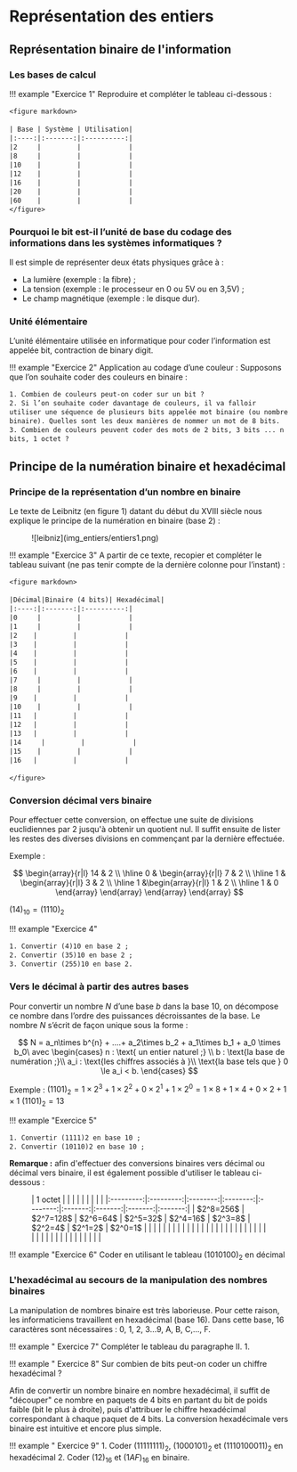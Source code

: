 # Représentation des entiers

## Représentation binaire de l'information

### Les bases de calcul

!!! example "Exercice 1"
    Reproduire et compléter le tableau ci-dessous :

    <figure markdown>

    | Base | Système | Utilisation|
    |:----:|:-------:|:----------:|
    |2     |         |            |
    |8     |         |            |
    |10    |         |            |
    |12    |         |            | 
    |16    |         |            |
    |20    |         |            |
    |60    |         |            |  
    </figure>

### Pourquoi le bit est-il l’unité de base du codage des informations dans les systèmes informatiques ?

Il est simple de représenter deux états physiques grâce à :

* La lumière (exemple : la fibre) ;
* La tension (exemple : le processeur en 0 ou 5V ou en 3,5V) ;
* Le champ magnétique (exemple : le disque dur).

### Unité élémentaire

L’unité élémentaire utilisée en informatique pour coder l’information est appelée bit, contraction de binary digit.

!!! example "Exercice 2"
    Application au codage d’une couleur : Supposons que l’on souhaite coder des couleurs en binaire :

    1. Combien de couleurs peut-on coder sur un bit ? 
    2. Si l’on souhaite coder davantage de couleurs, il va falloir utiliser une séquence de plusieurs bits appelée mot binaire (ou nombre binaire). Quelles sont les deux manières de nommer un mot de 8 bits. 
    3. Combien de couleurs peuvent coder des mots de 2 bits, 3 bits ... n bits, 1 octet ? 

## Principe de la numération binaire et hexadécimal

### Principe de la représentation d’un nombre en binaire

Le texte de Leibnitz (en figure 1) datant du début du XVIII siècle nous explique le principe de la numération en binaire (base 2) :

<figure markdown>
![leibniz](img_entiers/entiers1.png)
</figure>

!!! example "Exercice 3"
    A partir de ce texte, recopier et compléter le tableau suivant (ne pas tenir compte de la dernière colonne pour l’instant) :

    <figure markdown>

    |Décimal|Binaire (4 bits)| Hexadécimal|
    |:----:|:-------:|:----------:|
    |0     |         |            |
    |1     |         |            |
    |2    |         |            |
    |3    |         |            | 
    |4    |         |            |
    |5    |         |            |
    |6    |         |            | 
    |7     |         |            |
    |8     |         |            |
    |9    |         |            |
    |10    |         |            | 
    |11   |         |            |
    |12   |         |            |
    |13   |         |            | 
    |14     |         |            |
    |15    |         |            |
    |16   |         |            |
   
    </figure>

### Conversion décimal vers binaire
Pour effectuer cette conversion, on effectue une suite de divisions euclidiennes par 2 jusqu'à obtenir un quotient nul. Il suffit ensuite de lister les restes des diverses divisions en commençant par la dernière effectuée.

Exemple :

$$
\begin{array}{r|l}
14 & 2 \\
\hline
0 &  \begin{array}{r|l}
7 & 2 \\
\hline
1 & \begin{array}{r|l}
3 & 2 \\
\hline
1 &\begin{array}{r|l}
1 & 2 \\
\hline
1 & 0
\end{array}
\end{array}
\end{array}
\end{array}
$$


$(14)_{10} = (1110)_2$

!!! example "Exercice 4"

    1. Convertir (4)10 en base 2 ;
    2. Convertir (35)10 en base 2 ;
    3. Convertir (255)10 en base 2.

### Vers le décimal à partir des autres bases

Pour convertir un nombre $N$ d’une base $b$ dans la base $10$, on décompose ce nombre dans l’ordre des puissances décroissantes de la base. Le nombre $N$ s’écrit de façon unique sous la forme :

$$
N = a_n\times b^{n} + ....+ a_2\times b_2 + a_1\times b_1 + a_0 \times b_0\ avec 
	\begin{cases}
	 n  : \text{ un entier naturel ;}  \\
	 b : \text{la base de numération ;}\\
	 a_i : \text{les chiffres associés à  }\\ \text{la base tels que } 0 \le a_i < b.
	\end{cases}
$$


Exemple : $(1101)_2 = 1 \times 2^3 + 1 \times 2^2 + 0 \times 2^1 + 1 \times 2^0 = 1 \times 8 + 1 \times 4 + 0 \times 2 + 1 \times 1$
            $(1101)_2 = 13$

!!! example "Exercice 5"

    1. Convertir (1111)2 en base 10 ;
    2. Convertir (10110)2 en base 10 ;

**Remarque :** afin d'effectuer des conversions binaires vers décimal ou décimal vers binaire, il est également possible d'utiliser le tableau ci-dessous : 

<figure markdown>
|  1 octet  |           |          |          |          |         |         |         |         |
|:---------:|:---------:|:--------:|:--------:|:--------:|:-------:|:-------:|:-------:|:-------:|
| $2^8=256$ | $2^7=128$ | $2^6=64$ | $2^5=32$ | $2^4=16$ | $2^3=8$ | $2^2=4$ | $2^1=2$ | $2^0=1$ |
|           |           |          |          |          |         |         |         |         |
|           |           |          |          |          |         |         |         |         |
|           |           |          |          |          |         |         |         |         |
|           |           |          |          |          |         |         |         |         |
</figure>

!!! example "Exercice 6"
    Coder en utilisant le tableau $(1010100)_2$ en décimal

### L'hexadécimal au secours de la manipulation des nombres binaires

La manipulation de nombres binaire est très laborieuse. Pour cette raison, les informaticiens travaillent en hexadécimal (base 16). Dans cette base, 16 caractères sont nécessaires : 0, 1, 2, 3…9, A, B, C,..., F.

!!! example " Exercice 7"
    Compléter le tableau du paragraphe II. 1.

!!! example " Exercice 8"
    Sur combien de bits peut-on coder un chiffre hexadécimal ?

Afin de convertir un nombre binaire en nombre hexadécimal, il suffit de "découper" ce nombre en paquets de 4 bits en partant du bit de poids faible (bit le plus à droite), puis d'attribuer le chiffre hexadécimal correspondant à chaque paquet de 4 bits. La conversion hexadécimale vers binaire est intuitive et encore plus simple.

!!! example " Exercice 9"
    1. Coder $(11111111)_2$, $(1000101)_2$ et ($1110100011)_2$ en hexadécimal
    2. Coder $(12)_{16}$ et $(1AF)_{16}$ en binaire. 